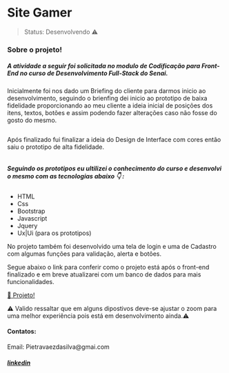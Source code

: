 <h1>Site Gamer</h1>

>Status: Desenvolvendo ⚠️

<h3>Sobre o projeto!</h3>
 
<h5> A atividade a seguir foi solicitada no modulo de Codificação para Front-End no curso de Desenvolvimento Full-Stack do Senai. </h5>
<p> Inicialmente foi nos dado um Briefing do cliente para darmos inicio ao desenvolvimento, seguindo o brienfing dei inicio ao prototipo de baixa fidelidade proporcionando ao meu cliente a ideia inicial
de posições dos itens, textos, botões e assim podendo fazer alterações caso não fosse do gosto do mesmo.</p>

<img src="https://cdn.discordapp.com/attachments/1052396270498615386/1113565099794378903/Prototipos_de_baixa_e_alta_fidelidade_page-0001.jpg" alt="">

<p> Após finalizado fui finalizar a ideia do Design de Interface com cores então saiu o prototipo de alta fidelidade. </p>

<img src="https://cdn.discordapp.com/attachments/1052396270498615386/1113565100398354513/Prototipos_de_baixa_e_alta_fidelidade_page-0002.jpg" alt="">

<h5>Seguindo os prototipos eu ultilizei o conhecimento do curso e desenvolvi o mesmo com as tecnologias abaixo 👇 :</h5>


<ul>
    <li>HTML</li>
    <li>Css</li>
    <li>Bootstrap</li>
    <li>Javascript</li>
    <li>Jquery</li>
    <li>Ux|Ui (para os prototipos)</li>
</ul>

<p>No projeto também foi desenvolvido uma tela de login e uma de Cadastro com algumas funções para validação, alerta e botôes.</p>
<p>Segue abaixo o link para conferir como o projeto está após o front-end finalizado e em breve atualizarei com um banco de dados para mais funcionalidades.</p>

<a href="https://pietravaezz.github.io/Site-Game/">📎 Projeto!</a>

⚠️ Valido ressaltar que em alguns dipostivos deve-se ajustar o zoom para uma melhor experiência pois está em desenvolvimento ainda.⚠️

<h4>Contatos:</h4>

<p> Email: Pietravaezdasilva@gmai.com</p>

<a href="https://www.linkedin.com/in/pietravaez/"> <h5> linkedin </h5> </a>
